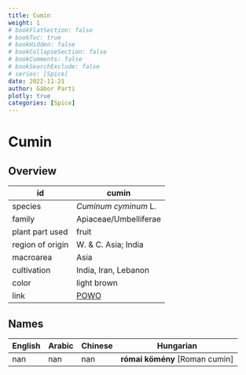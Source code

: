 ```yaml
---
title: Cumin
weight: 1
# bookFlatSection: false
# bookToc: true
# bookHidden: false
# bookCollapseSection: false
# bookComments: false
# bookSearchExclude: false
# series: [Spice]
date: 2022-11-21
author: Gábor Parti
plotly: true
categories: [Spice]
---
```


# Cumin

## Overview

|       id       |                       cumin                       |
|----------------|---------------------------------------------------|
|     species    |                *Cuminum cyminum* L.               |
|     family     |               Apiaceae/Umbelliferae               |
| plant part used|                       fruit                       |
|region of origin|               W. \& C. Asia; India                |
|    macroarea   |                        Asia                       |
|   cultivation  |                India, Iran, Lebanon               |
|      color     |                    light brown                    |
|      link      |[POWO](https://powo.science.kew.org/taxon/840882-1)|

 ## Names
|English|Arabic|Chinese|           Hungarian          |
|-------|------|-------|------------------------------|
|  nan  |  nan |  nan  |**római kömény** [Roman cumin]|